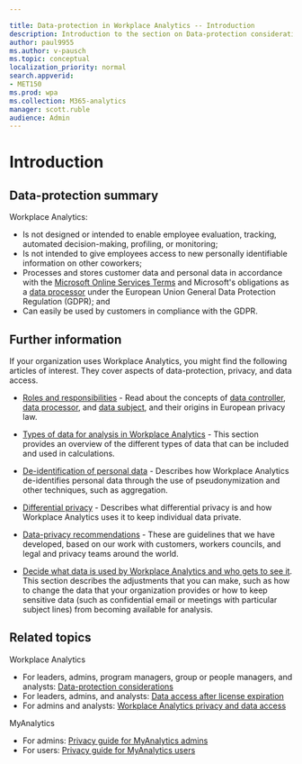 ```yaml
---

title: Data-protection in Workplace Analytics -- Introduction 
description: Introduction to the section on Data-protection considerations for Workplace Analytics
author: paul9955
ms.author: v-pausch
ms.topic: conceptual
localization_priority: normal 
search.appverid:
- MET150
ms.prod: wpa
ms.collection: M365-analytics
manager: scott.ruble
audience: Admin
---
```


# Introduction

## Data-protection summary

Workplace Analytics:
 * Is not designed or intended to enable employee evaluation, tracking, automated decision-making, profiling, or monitoring;
 * Is not intended to give employees access to new personally identifiable information on other coworkers;
 * Processes and stores customer data and personal data in accordance with the [Microsoft Online Services Terms](https://www.microsoft.com/licensing/product-licensing/products) and Microsoft's obligations as a [data processor](data-protection-considerations.md#microsofts-role-data-processor) under the European Union General Data Protection Regulation (GDPR); and
 * Can easily be used by customers in compliance with the GDPR.

## Further information 

If your organization uses Workplace Analytics, you might find the following articles of interest. They cover aspects of data-protection, privacy, and data access.

* [Roles and responsibilities](data-protection-considerations.md#roles-and-responsibilities) - Read about the concepts of [data controller](data-protection-considerations.md#your-organizations-role-data-controller), [data processor](data-protection-considerations.md#microsofts-role-data-processor), and [data subject](data-protection-considerations.md#data-subject-and-personal-data), and their origins in European privacy law.

* [Types of data for analysis in Workplace Analytics](data-protection-considerations.md#types-of-data-for-analysis-in-workplace-analytics) - This section provides an overview of the different types of data that can be included and used in calculations.  

* [De-identification of personal data](de-identify-data.md) - Describes how Workplace Analytics de-identifies personal data through the use of pseudonymization and other techniques, such as aggregation.

* [Differential privacy](differential-privacy.md) - Describes what differential privacy is and how Workplace Analytics uses it to keep individual data private.

* [Data-privacy recommendations](data-protection-considerations.md#data-privacy-recommendations) - These are guidelines that we have developed, based on our work with customers, workers councils, and legal and privacy teams around the world.

* [Decide what data is used by Workplace Analytics and who gets to see it](data-protection-considerations.md#decide-what-data-is-used-by-workplace-analytics-and-who-gets-to-see-it). This section describes the adjustments that you can make, such as how to change the data that your organization provides or how to keep sensitive data (such as confidential email or meetings with particular subject lines) from becoming available for analysis.  

## Related topics

Workplace Analytics

* For leaders, admins, program managers, group or people managers, and analysts: [Data-protection considerations](data-protection-considerations.md)
* For leaders, admins, and analysts: [Data access after license expiration](license-expiration.md)
* For admins and analysts: [Workplace Analytics privacy and data access](Privacy-And-Data-Access.md)

MyAnalytics

* For admins: [Privacy guide for MyAnalytics admins](../myanalytics/overview/privacy-guide.md)
* For users: [Privacy guide for MyAnalytics users](../myanalytics/overview/privacy-guide-users.md)
